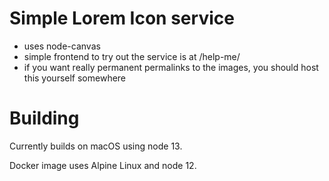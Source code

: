
# Simple Lorem Icon service

- uses node-canvas
- simple frontend to try out the service is at /help-me/
- if you want really permanent permalinks to the images, 
  you should host this yourself somewhere

# Building

Currently builds on macOS using node 13.

Docker image uses Alpine Linux and node 12.

